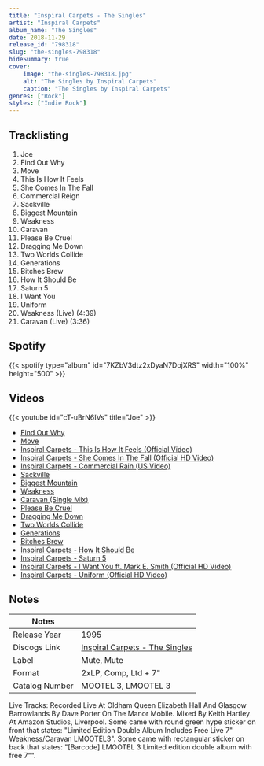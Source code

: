 ```yaml
---
title: "Inspiral Carpets - The Singles"
artist: "Inspiral Carpets"
album_name: "The Singles"
date: 2018-11-29
release_id: "798318"
slug: "the-singles-798318"
hideSummary: true
cover:
    image: "the-singles-798318.jpg"
    alt: "The Singles by Inspiral Carpets"
    caption: "The Singles by Inspiral Carpets"
genres: ["Rock"]
styles: ["Indie Rock"]
---
```

## Tracklisting
1. Joe
2. Find Out Why
3. Move
4. This Is How It Feels
5. She Comes In The Fall
6. Commercial Reign
7. Sackville
8. Biggest Mountain
9. Weakness
10. Caravan
11. Please Be Cruel
12. Dragging Me Down
13. Two Worlds Collide
14. Generations
15. Bitches Brew
16. How It Should Be
17. Saturn 5
18. I Want You
19. Uniform
20. Weakness (Live) (4:39)
21. Caravan (Live) (3:36)
## Spotify
{{< spotify type="album" id="7KZbV3dtz2xDyaN7DojXRS" width="100%" height="500" >}}

## Videos
{{< youtube id="cT-uBrN6IVs" title="Joe" >}}
- [Find Out Why](https://www.youtube.com/watch?v=2VCwOY9ocZk)
- [Move](https://www.youtube.com/watch?v=njYUA8cwpU8)
- [Inspiral Carpets - This Is How It Feels (Official Video)](https://www.youtube.com/watch?v=J-fX0UbpZls)
- [Inspiral Carpets - She Comes In The Fall (Official HD Video)](https://www.youtube.com/watch?v=FOxxlp_k6jA)
- [Inspiral Carpets - Commercial Rain (US Video)](https://www.youtube.com/watch?v=OtiAllw_Eiw)
- [Sackville](https://www.youtube.com/watch?v=zNpKQPEHcKU)
- [Biggest Mountain](https://www.youtube.com/watch?v=9b1ense02p8)
- [Weakness](https://www.youtube.com/watch?v=4JkVF1ybjAA)
- [Caravan (Single Mix)](https://www.youtube.com/watch?v=Zz_rtb4gcKU)
- [Please Be Cruel](https://www.youtube.com/watch?v=GTAlGPIulpg)
- [Dragging Me Down](https://www.youtube.com/watch?v=Lf4YrUzUJeY)
- [Two Worlds Collide](https://www.youtube.com/watch?v=WAWRdI0lzo8)
- [Generations](https://www.youtube.com/watch?v=_tnFTlvAnFg)
- [Bitches Brew](https://www.youtube.com/watch?v=4HnNxCE7-ZQ)
- [Inspiral Carpets - How It Should Be](https://www.youtube.com/watch?v=E-vbGvof-JY)
- [Inspiral Carpets - Saturn 5](https://www.youtube.com/watch?v=03cy86u6Wi4)
- [Inspiral Carpets - I Want You ft. Mark E. Smith (Official HD Video)](https://www.youtube.com/watch?v=DPTpBoYVD8Q)
- [Inspiral Carpets - Uniform (Official HD Video)](https://www.youtube.com/watch?v=Q_kitiQh_So)

## Notes
| Notes          |             |
| ---------------| ----------- |
| Release Year   | 1995 |
| Discogs Link   | [Inspiral Carpets - The Singles](https://www.discogs.com/release/798318-Inspiral-Carpets-The-Singles) |
| Label          | Mute, Mute |
| Format         | 2xLP, Comp, Ltd + 7\" |
| Catalog Number | MOOTEL 3, LMOOTEL 3 |

Live Tracks: Recorded Live At Oldham Queen Elizabeth Hall And Glasgow Barrowlands By Dave Porter On The Manor Mobile. Mixed By Keith Hartley At Amazon Studios, Liverpool.  Some came with round green hype sticker on front that states: "Limited Edition Double Album Includes Free Live 7" Weakness/Caravan LMOOTEL3".  Some came with rectangular sticker on back that states: "[Barcode] LMOOTEL 3 Limited edition double album with free 7"". 
